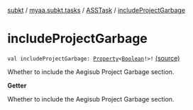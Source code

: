 [subkt](../../index.md) / [myaa.subkt.tasks](../index.md) / [ASSTask](index.md) / [includeProjectGarbage](./include-project-garbage.md)

# includeProjectGarbage

`val includeProjectGarbage: `[`Property`](https://docs.gradle.org/current/javadoc/org/gradle/api/provider/Property.html)`<`[`Boolean`](https://kotlinlang.org/api/latest/jvm/stdlib/kotlin/-boolean/index.html)`!>!` [(source)](https://github.com/Myaamori/SubKt/blob/0.1.9/src/main/kotlin/myaa/subkt/tasks/asstasks.kt#L35)

Whether to include the Aegisub Project Garbage section.

**Getter**

Whether to include the Aegisub Project Garbage section.

